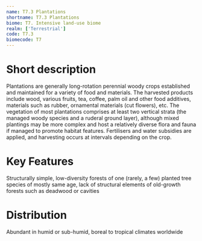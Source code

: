 ```yaml
---
name: T7.3 Plantations
shortname: T7.3 Plantations
biome: T7. Intensive land-use biome
realm: ['Terrestrial']
code: T7.3
biomecode: T7
---
```

# Short description

Plantations are generally long-rotation perennial woody crops established and maintained for a variety of food and materials. The harvested products include wood, various fruits, tea, coffee, palm oil and other food additives, materials such as rubber, ornamental materials (cut flowers), etc. The vegetation of most plantations comprises at least two vertical strata (the managed woody species and a ruderal ground layer), although mixed plantings may be more complex and host a relatively diverse flora and fauna if managed to promote habitat features. Fertilisers and water subsidies are applied, and harvesting occurs at intervals depending on the crop.

# Key Features

Structurally simple, low-diversity forests of one (rarely, a few) planted tree species of mostly same age, lack of structural elements of old-growth forests such as deadwood or cavities

# Distribution

Abundant in humid or sub-humid, boreal to tropical climates worldwide
